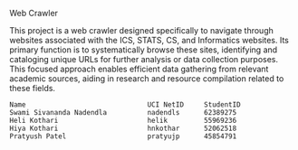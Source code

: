 Web Crawler

This project is a web crawler designed specifically to navigate through websites associated with the ICS, STATS, CS, and Informatics websites. Its primary function is to systematically browse these sites, identifying and cataloging unique URLs for further analysis or data collection purposes. This focused approach enables efficient data gathering from relevant academic sources, aiding in research and resource compilation related to these fields.


```plaintext
Name                              UCI NetID     StudentID
Swami Sivananda Nadendla          nadendls      62389275
Heli Kothari                      helik         55969236
Hiya Kothari                      hnkothar      52062518
Pratyush Patel                    pratyujp      45854791
```
